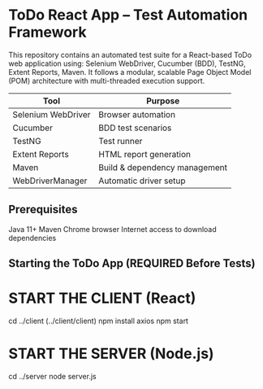 # ToDo React App – Test Automation Framework
This repository contains an automated test suite for a React-based ToDo web application using:
Selenium WebDriver, Cucumber (BDD), TestNG, Extent Reports, Maven.
It follows a modular, scalable Page Object Model (POM) architecture with multi-threaded execution support.

| Tool               | Purpose                       |
| ------------------ | ----------------------------- |
| Selenium WebDriver | Browser automation            |
| Cucumber           | BDD test scenarios            |
| TestNG             | Test runner                   |
| Extent Reports     | HTML report generation        |
| Maven              | Build & dependency management |
| WebDriverManager   | Automatic driver setup        |

## Prerequisites

Java 11+
Maven
Chrome browser
Internet access to download dependencies

## Starting the ToDo App (REQUIRED Before Tests)

# START THE CLIENT (React)
cd ../client (../client/client)
npm install axios
npm start


# START THE SERVER (Node.js)
cd ../server
node server.js
